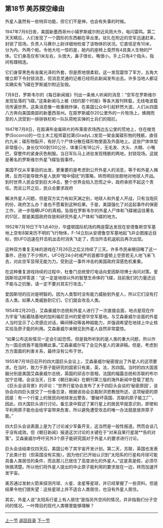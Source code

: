 ## 第18节 美苏探空缘由

外星人虽然有一些特异功能，但它们不是神，也会有失事的时候。

1947年7月6日夜，美国新墨西哥州小镇罗斯威尔附近风雨大作，电闪雷鸣。第二天天睛后，人们发现了一个圆形的东西躺在草丛里。驻扎在附近的空军迅速赶来，封锁了现场。负责人马赛尔上尉详细地检查了该物体的状况。它直径足有10米，分为内、外两个舱。令他大吃一惊的是，舱内的座椅上竟然有4具类人生物的尸体。它们身高仅有1米左右，头很大，鼻子很长，嘴很小。手上只有4个指头，指间有蹼相连。

它们身穿黑色有金属光泽的外套，但是质地很柔软。这一发现震惊了军方，五角大楼立即下令封锁消息，但消息灵通的记者已经将此新闻发布出去。许多当地人都证实确实有飞碟在罗斯威尔附近坠毁。

7月8日，罗斯韦尔的《每日新闻报》刊出一条耸人听闻的消息：“空军在罗斯维尔发现坠落的飞碟。”这条新闻马上被《纽约那个时报》等各大报刊转载，无线电波载讯传遍世界。这条消息像一枚重磅炸弹，在美国公众中引起轩然大波。人们从四面八方奔向美国南部的新墨西哥州。在距罗斯威尔20公里外的一片牧场上，蜂拥而至的人流受到一排排铁栏和一队队荷枪实弹的士兵们的阻拦。

1947年7月8日，在距满布金属碎片的布莱索农场西边五公里的荒地上，住在梭克罗(Socorro)的一位土木工程师葛拉第(GradyL.)发现一架金属碟形物的残骸，直径约九米；碟形物裂开，有好几个尸体分散在碟形物里面及外面地上。这些尸体体型非常瘦小，身长仅100到130公分，体重只有18公斤，无毛发、大头、大眼、小嘴巴，穿整件的紧身灰色制服。当日军队马上进驻发现残骸的两地，封锁现场。这就是著名的罗斯维尔外星飞碟坠毁事件。

美国不仅从军事目的出发，更重要的是考虑到公开外星人的消息，等于和外星人摊牌，反而可能导致外星人放弃“暗中侵扰”的策略，转而明目张胆地对地球人开战。到时世界人民会受到巨大冲击，整个世界会陷入恐慌之中，政府承担不起这个责任。而且公开之后，民众会要求政府

解决外星人问题，但是双方实力有如天渊之别，地球人和外星人开战，只有当炮灰的份，政府怎么办？谁也不愿看到这种后果。于是，美国强化了对这起事件的保密工作，进一步隐瞒UFO的真相。坠毁在罗斯韦尔的外星人尸体和飞碟被运往著名的51区，那是美国政府存放和研究外星人尸体和飞碟的地方。

1952年7月19日下午1点40分，华盛顿国际机场的两座雷达发现在安德鲁斯空军基地上空有8架来历不明的飞行物体，F-14立刻从安德鲁空军基地起飞并企图接近目标，但UFO迅速在歼击机出击时消失飞走了，而当歼击机返航后再次出现。

这种双方重复无味的游戏在7月26日之后又持续了三天。许多市民亲眼目睹了这一事件，还拍了不少照片。UFO在24小时戒严的首都华盛顿上空旁若无人地飞来飞去，对此空军显得无能为力。受到这一事件冲击的美国政府深感危机重重。

在这种重复游戏持续的过程中，杜鲁门总统曾打电话向爱因斯坦博士询问对策。爱因斯坦这样答道：“这一定是地球以外的智慧生命体的飞碟，目前我们的力量还远不能与之抗衡，请一定不要对其实行攻击。”

爱因斯坦的应对是明智的。因为人类暂时没有能力威胁到外星人，所以它们没有打击人类。如果人类威胁到它们，它们就会攻击人类。

1954年2月20日，艾森豪威尔总统和外星人进行了一次直接会面，地点是现在作为宇宙飞船着陆基地的加利福尼亚州的爱德华空军基地。与艾森豪威尔会面的外星人当时显示了心灵感应对话，瞬间移动等各种超能力，并强调希望在地球上中止核实验及原子能的利用。艾森豪威尔亲眼见到外星人自然非常震惊。

“如果公布这些情况一定会引起恐慌，但是我所听到的是人类的重大问题，所以作为一国总统我不能隐瞒此事。”艾森豪威尔写了会见外星人的演讲稿。但是，考虑到方方面面的利害关系，最终没有公布于世。

1955年7月18日召开的四大国巨头会议上，艾森豪威尔秘密提出了外星人的这项要求。在当时，致力于原子能研究的国家只有美，英，法，苏四国。当时的四大国首脑分别是美国艾森豪威尔总统，英国的邱吉尔首相，法国的福露总统和苏联的布尔加宁总理。会谈当天，日本《朝日新闻》在朝刊第三版的海外新闻中登载了题为《巨头会谈背景》的评论：“世界行星协会发布了关于四巨头会谈的‘秘密原因’，该协会向四巨头提交了一份备忘录，根据该协会总裁耐洪恩教授所述，这项秘密的原因是：有一个行星上的居民向地球发出警告，‘要破坏英国、苏联的原子能工厂’，因此，四大国巨头进行讨论。备忘录中叙述了某行星上的居民早就意识到，即使和平利用原子能也会给宇宙带来危害，所以避免遭受攻击的唯一办法就是放弃原子能。”

四大巨头会谈表面上是为了讨论减少军备开支，这当然是一般性报道。然而会谈几乎没有成效。但《朝日新闻》报道这次讨论的关键在于“对来自某行星居**告的对策”。艾森豪威尔呼吁另外3个原子能研究国对于外星人的要求进行讨论。

巨头会谈结束仅四天后，美国公布了其宇宙开发计划。第二天，苏联，英国也发表了此类计划（但英国没有实施）。因为他们已开始认识到“太阳系的行星和月球可能具备人类居住的条件，而且那儿已居住了高度进化的外星人。”这是真是假，必须尽快搞清楚。所以他们将外星人提出的中止原子能利用的要求放在一边，转而加速开发宇宙。

美苏通过发射火箭来探测月球、火星、金星等星球，并已经掌握了一些资料。但是结果令他们很失望：这些星球上并不适合人类居住，也没有外星人居住。

其实，外星人说“太阳系行星上有人居住”是指另外空间的情况，并非指我们分子空间的情况。一叶障目的现代人类哪里能够理解？

---

[上一节](myth17.md)	[返回目录](myth-index.md)	[下一节](myth19.md)